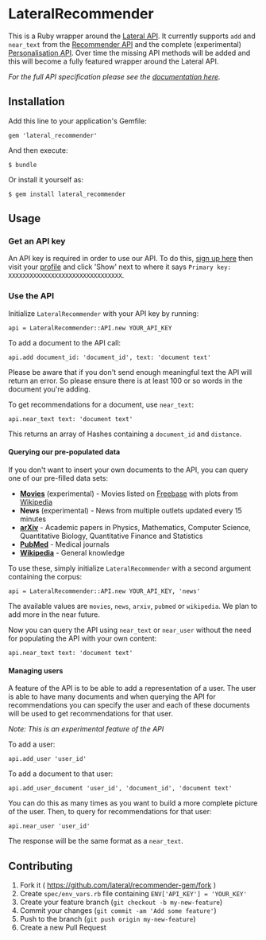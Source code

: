 # LateralRecommender

This is a Ruby wrapper around the [Lateral API](https://lateral.io/api). It currently supports `add` and `near_text` from the [Recommender API](https://developers.lateral.io/docs/services/546b2cc23705a70f4cd2766d/operations/546b2e053705a70f4cd2766e) and the complete (experimental) [Personalisation API](https://developers.lateral.io/docs/services/54b7f0923705a712c0f43836/operations/54b7f3753705a712c0f4383f). Over time the missing API methods will be added and this will become a fully featured wrapper around the Lateral API.

*For the full API specification please see the [documentation here](https://developers.lateral.io/docs/services/).*

## Installation

Add this line to your application's Gemfile:

    gem 'lateral_recommender'

And then execute:

    $ bundle

Or install it yourself as:

    $ gem install lateral_recommender

## Usage

### Get an API key

An API key is required in order to use our API. To do this, [sign up here](https://developers.lateral.io/signup/) then visit your [profile](https://developers.lateral.io/developer) and click 'Show' next to where it says `Primary key: XXXXXXXXXXXXXXXXXXXXXXXXXXXXXXXX`.

### Use the API

Initialize `LateralRecommender` with your API key by running:

    api = LateralRecommender::API.new YOUR_API_KEY
    
To add a document to the API call:

	api.add document_id: 'document_id', text: 'document text'
	
Please be aware that if you don't send enough meaningful text the API will return an error. So please ensure there is at least 100 or so words in the document you're adding.

To get recommendations for a document, use `near_text`:

	api.near_text text: 'document text'
	
This returns an array of Hashes containing a `document_id` and `distance`. 

#### Querying our pre-populated data

If you don't want to insert your own documents to the API, you can query one of our pre-filled data sets:

* **[Movies](https://www.freebase.com/film/film?instances)** (experimental) - Movies listed on [Freebase](https://www.freebase.com/) with plots from [Wikipedia](https://en.wikipedia.org)
* **News** (experimental) - News from multiple outlets updated every 15 minutes
* **[arXiv](http://arxiv.org/)** - Academic papers in Physics, Mathematics, Computer Science, Quantitative Biology, Quantitative Finance and Statistics
* **[PubMed](http://www.ncbi.nlm.nih.gov/pubmed)** - Medical journals
* **[Wikipedia](https://en.wikipedia.org)** - General knowledge

To use these, simply initialize `LateralRecommender` with a second argument containing the corpus:

    api = LateralRecommender::API.new YOUR_API_KEY, 'news'
    
The available values are `movies`, `news`, `arxiv`, `pubmed` or `wikipedia`. We plan to add more in the near future.

Now you can query the API using `near_text` or `near_user` without the need for populating the API with your own content:

	api.near_text text: 'document text'
	
#### Managing users

A feature of the API is to be able to add a representation of a user. The user is able to have many documents and when querying the API for recommendations you can specify the user and each of these documents will be used to get recommendations for that user.

*Note: This is an experimental feature of the API*

To add a user:

	api.add_user 'user_id'
	
To add a document to that user:
	
	api.add_user_document 'user_id', 'document_id', 'document text'
	
You can do this as many times as you want to build a more complete picture of the user. Then, to query for recommendations for that user:

	api.near_user 'user_id'

The response will be the same format as a `near_text`.

## Contributing

1. Fork it ( https://github.com/lateral/recommender-gem/fork )
2. Create `spec/env_vars.rb` file containing  `ENV['API_KEY'] = 'YOUR_KEY'`
3. Create your feature branch (`git checkout -b my-new-feature`)
4. Commit your changes (`git commit -am 'Add some feature'`)
5. Push to the branch (`git push origin my-new-feature`)
6. Create a new Pull Request
